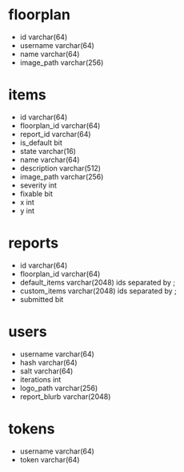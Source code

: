 # floorplan

- id varchar(64)
- username varchar(64)
- name varchar(64)
- image_path varchar(256)

# items

- id varchar(64)
- floorplan_id varchar(64)
- report_id varchar(64)
- is_default bit
- state varchar(16)
- name varchar(64)
- description varchar(512)
- image_path varchar(256)
- severity int
- fixable bit
- x int
- y int

# reports

- id varchar(64)
- floorplan_id varchar(64)
- default_items varchar(2048)
    ids separated by ;
- custom_items varchar(2048)
    ids separated by ;
- submitted bit

# users

- username varchar(64)
- hash varchar(64)
- salt varchar(64)
- iterations int
- logo_path varchar(256)
- report_blurb varchar(2048)

# tokens

- username varchar(64)
- token varchar(64)
